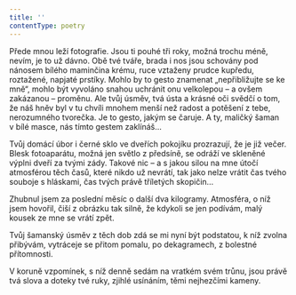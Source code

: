 ```yaml
---
title: ''
contentType: poetry
---
```


Přede mnou leží fotografie. Jsou ti pouhé tři roky, možná trochu méně, nevím, je to už dávno. Obě tvé tváře, brada i nos jsou schovány pod nánosem bílého maminčina krému, ruce vztaženy prudce kupředu, roztažené, napjaté prstíky. Mohlo by to gesto znamenat „nepřibližujte se ke mně“, mohlo být vyvoláno snahou uchránit onu velkolepou – a ovšem zakázanou – proměnu. Ale tvůj úsměv, tvá ústa a krásné oči svědčí o tom, že náš hněv byl v tu chvíli mnohem menší než radost a potěšení z tebe, nerozumného tvorečka. Je to gesto, jakým se čaruje. A ty, maličký šaman v bílé masce, nás tímto gestem zaklínáš…

Tvůj domácí úbor i černé sklo ve dveřích pokojíku prozrazují, že je již večer. Blesk fotoaparátu, možná jen světlo z předsíně, se odráží ve skleněné výplni dveří za tvými zády. Takové nic – a s jakou silou na mne útočí atmosférou těch časů, které nikdo už nevrátí, tak jako nelze vrátit čas tvého souboje s hláskami, čas tvých právě tříletých skopičin…

Zhubnul jsem za poslední měsíc o další dva kilogramy. Atmosféra, o níž jsem hovořil, čiší z obrázku tak silně, že kdykoli se jen podívám, malý kousek ze mne se vrátí zpět.

Tvůj šamanský úsměv z těch dob zdá se mi nyní být podstatou, k níž zvolna přibývám, vytráceje se přitom pomalu, po dekagramech, z bolestné přítomnosti.

V koruně vzpomínek, s níž denně sedám na vratkém svém trůnu, jsou právě tvá slova a doteky tvé ruky, zjihlé usínáním, těmi nejhezčími kameny.
